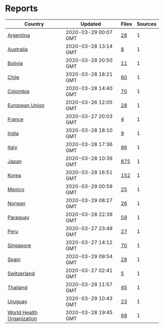 # Reports

| Country | Updated | Files | Sources |
| --- | --- | --- | --- |
| [Argentina](ar/README.md) | 2020-03-29 00:07 GMT | [28](ar/README.md) | 1 |
| [Australia](au/README.md) | 2020-03-28 13:14 GMT | [8](au/README.md) | 1 |
| [Bolivia](bo/README.md) | 2020-03-28 20:50 GMT | [11](bo/README.md) | 1 |
| [Chile](cl/README.md) | 2020-03-28 18:21 GMT | [60](cl/README.md) | 1 |
| [Colombia](co/README.md) | 2020-03-28 14:40 GMT | [70](co/README.md) | 1 |
| [European Union](eu/README.md) | 2020-03-26 12:05 GMT | [28](eu/README.md) | 1 |
| [France](fr/README.md) | 2020-03-27 20:03 GMT | [4](fr/README.md) | 1 |
| [India](in/README.md) | 2020-03-28 18:10 GMT | [9](in/README.md) | 1 |
| [Italy](it/README.md) | 2020-03-28 17:36 GMT | [86](it/README.md) | 1 |
| [Japan](jp/README.md) | 2020-03-28 10:39 GMT | [875](jp/README.md) | 1 |
| [Korea](kr/README.md) | 2020-03-28 16:51 GMT | [152](kr/README.md) | 1 |
| [Mexico](mx/README.md) | 2020-03-29 00:59 GMT | [25](mx/README.md) | 1 |
| [Norway](no/README.md) | 2020-03-29 08:27 GMT | [26](no/README.md) | 1 |
| [Paraguay](py/README.md) | 2020-03-28 22:39 GMT | [59](py/README.md) | 1 |
| [Peru](pe/README.md) | 2020-03-27 23:49 GMT | [27](pe/README.md) | 1 |
| [Singapore](sg/README.md) | 2020-03-27 14:12 GMT | [70](sg/README.md) | 1 |
| [Spain](es/README.md) | 2020-03-29 09:54 GMT | [28](es/README.md) | 1 |
| [Switzerland](ch/README.md) | 2020-03-27 02:41 GMT | [5](ch/README.md) | 1 |
| [Thailand](th/README.md) | 2020-03-28 11:57 GMT | [45](th/README.md) | 1 |
| [Uruguay](uy/README.md) | 2020-03-29 10:43 GMT | [23](uy/README.md) | 1 |
| [World Health Organization](who/README.md) | 2020-03-28 19:45 GMT | [68](who/README.md) | 1 |
